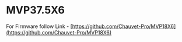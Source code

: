 # MVP37.5X6

For Firmware follow Link - [https://github.com/Chauvet-Pro/MVP18X6](https://github.com/Chauvet-Pro/MVP18X6)
